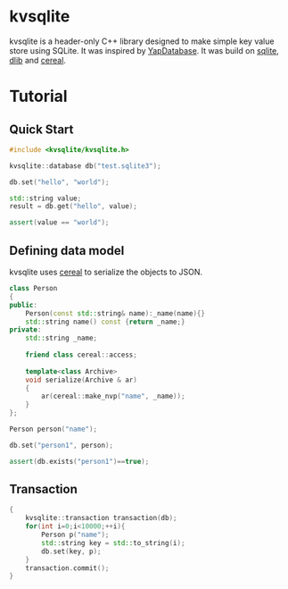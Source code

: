 # kvsqlite
kvsqlite is a header-only C++ library designed to make simple key value store using SQLite.
It was inspired by [YapDatabase](https://github.com/yapstudios/YapDatabase).
It was build on [sqlite](https://sqlite.org), [dlib](https://github.com/davisking/dlib) and [cereal](https://github.com/USCiLab/cereal).


# Tutorial

## Quick Start
```cpp
#include <kvsqlite/kvsqlite.h>

kvsqlite::database db("test.sqlite3");

db.set("hello", "world");

std::string value;
result = db.get("hello", value);

assert(value == "world");
```

## Defining data model
kvsqlite uses [cereal](https://github.com/USCiLab/cereal) to serialize the objects to JSON.
```cpp
class Person
{
public:
    Person(const std::string& name):_name(name){}
    std::string name() const {return _name;}
private:
    std::string _name;
    
    friend class cereal::access;
    
    template<class Archive>
    void serialize(Archive & ar)
    {
        ar(cereal::make_nvp("name", _name));
    }
};

Person person("name");

db.set("person1", person);

assert(db.exists("person1")==true);
```


## Transaction
```cpp
{
    kvsqlite::transaction transaction(db);
    for(int i=0;i<10000;++i){
        Person p("name");
        std::string key = std::to_string(i);
        db.set(key, p);
    }
    transaction.commit();
}
```

